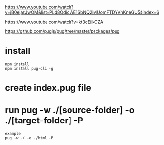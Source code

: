 https://www.youtube.com/watch?v=jB0ejazJwOM&list=PLd8OdiciAE1SbNQ2lMUomFTDYVhKneGU5&index=6

https://www.youtube.com/watch?v=kt3cEjjkCZA

https://github.com/pugjs/pug/tree/master/packages/pug

# install
    npm install
    npm install pug-cli -g

# create index.pug file

# run pug -w ./[source-folder] -o ./[target-folder] -P
    example 
    pug -w ./ -o ./html -P

